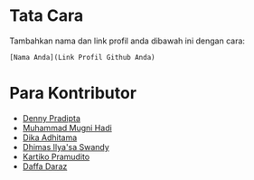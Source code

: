 # Tata Cara

Tambahkan nama dan link profil anda dibawah ini dengan cara:

```
[Nama Anda](Link Profil Github Anda)
```

# Para Kontributor

- [Denny Pradipta](https://www.github.com/dennypradipta)
- [Muhammad Mugni Hadi](https://github.com/mugnimaestra)
- [Dika Adhitama](https://github.com/kucinghitam13)
- [Dhimas Ilya'sa Swandy](https://github.com/MikuDroid)
- [Kartiko Pramudito](https://github.com/kartikopr)
- [Daffa Daraz](https://github.com/daffadaraz)
